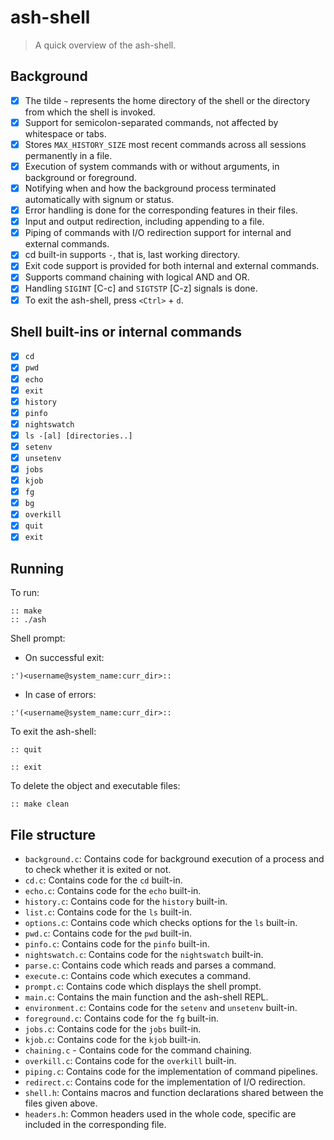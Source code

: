 # ash-shell
> A quick overview of the ash-shell.

## Background
 - [x] The tilde `~` represents the home directory of the shell or the directory from which the shell is invoked.
 - [x] Support for semicolon-separated commands, not affected by whitespace or tabs.
 - [x] Stores `MAX_HISTORY_SIZE` most recent commands across all sessions permanently in a file.
 - [x] Execution of system commands with or without arguments, in background or foreground.
 - [x] Notifying when and how the background process terminated automatically with signum or status.
 - [x] Error handling is done for the corresponding features in their files.
 - [x] Input and output redirection, including appending to a file.
 - [x] Piping of commands with I/O redirection support for internal and external commands.
 - [x] cd built-in supports `-`, that is, last working directory.
 - [x] Exit code support is provided for both internal and external commands.
 - [x] Supports command chaining with logical AND and OR.
 - [x] Handling `SIGINT` [C-c] and `SIGTSTP` [C-z] signals is done.
 - [x] To exit the ash-shell, press `<Ctrl>` + `d`.
 
## Shell built-ins or internal commands
   - [x] `cd`
   - [x] `pwd`
   - [x] `echo`
   - [x] `exit`
   - [x] `history`
   - [x] `pinfo`
   - [x] `nightswatch`
   - [x] `ls -[al] [directories..]`
   - [x] `setenv`
   - [x] `unsetenv`
   - [x] `jobs`
   - [x] `kjob`
   - [x] `fg`
   - [x] `bg`
   - [x] `overkill`
   - [x] `quit`
   - [x] `exit`

## Running
To run:
```
:: make
:: ./ash
```
Shell prompt:
* On successful exit:
```
:')<username@system_name:curr_dir>::
```
* In case of errors:
```
:'(<username@system_name:curr_dir>::
```
To exit the ash-shell:
```
:: quit
```
```
:: exit
```
To delete the object and executable files:
```
:: make clean
```
## File structure
 - `background.c`: Contains code for background execution of a process and to check whether it is exited or not.
 - `cd.c`: Contains code for the `cd` built-in.
 - `echo.c`: Contains code for the `echo` built-in.
 - `history.c`: Contains code for the `history` built-in.
 - `list.c`: Contains code for the `ls` built-in.
 - `options.c`: Contains code which checks options for the `ls` built-in. 
 - `pwd.c`: Contains code for the `pwd` built-in.
 - `pinfo.c`: Contains code for the `pinfo` built-in.
 - `nightswatch.c`: Contains code for the `nightswatch` built-in.
 - `parse.c`: Contains code which reads and parses a command.
 - `execute.c`: Contains code which executes a command.
 - `prompt.c`: Contains code which displays the shell prompt.
 - `main.c`: Contains the main function and the ash-shell REPL.
 - `environment.c`: Contains code for the `setenv` and `unsetenv` built-in.
 - `foreground.c`: Contains code for the `fg` built-in.
 - `jobs.c`: Contains code for the `jobs` built-in.
 - `kjob.c`: Contains code for the `kjob` built-in.
 - `chaining.c` - Contains code for the command chaining.
 - `overkill.c`: Contains code for the `overkill` built-in.
 - `piping.c`: Contains code for the implementation of command pipelines.
 - `redirect.c`: Contains code for the implementation of I/O redirection.
 - `shell.h`: Contains macros and function declarations shared between the files given above.
 - `headers.h`: Common headers used in the whole code, specific are included in the corresponding file. 